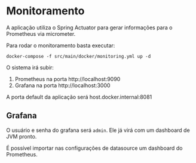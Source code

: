 # Monitoramento

A aplicação utiliza o Spring Actuator para gerar informações para o Prometheus via micrometer.

Para rodar o monitoramento basta executar:

```
docker-compose -f src/main/docker/monitoring.yml up -d
```

O sistema irá subir:

1. Prometheus na porta http://localhost:9090
2. Grafana na porta http://localhost:3000

A porta default da aplicação será host.docker.internal:8081

## Grafana

O usuário e senha do grafana será `admin`. Ele já virá com um dashboard de JVM pronto.

É possível importar nas configurações de datasource um dashboard do Prometheus. 

